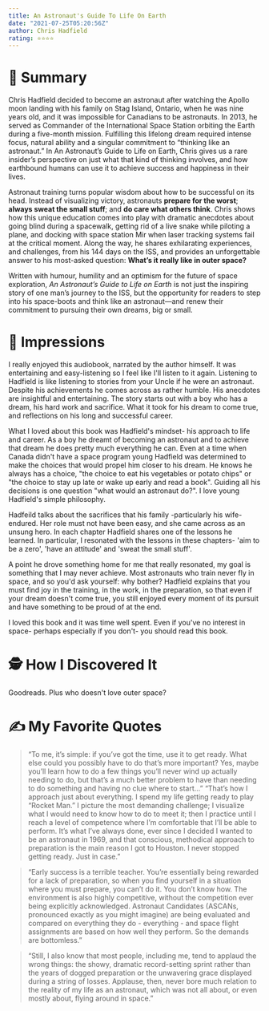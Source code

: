 ```yaml
---
title: An Astronaut's Guide To Life On Earth
date: "2021-07-25T05:20:56Z"
author: Chris Hadfield
rating: ⭐⭐⭐⭐
---
```


<style>

</style>



# 🚀 Summary
Chris Hadfield decided to become an astronaut after watching the Apollo moon landing with his family on Stag Island, Ontario, when he was nine years old, and it was impossible for Canadians to be astronauts. In 2013, he served as Commander of the International Space Station orbiting the Earth during a five-month mission. Fulfilling this lifelong dream required intense focus, natural ability and a singular commitment to “thinking like an astronaut.” In An Astronaut’s Guide to Life on Earth, Chris gives us a rare insider’s perspective on just what that kind of thinking involves, and how earthbound humans can use it to achieve success and happiness in their lives.

Astronaut training turns popular wisdom about how to be successful on its head. Instead of visualizing victory, astronauts **prepare for the worst**; **always sweat the small stuff**; and **do care what others think**. Chris shows how this unique education comes into play with dramatic anecdotes about going blind during a spacewalk, getting rid of a live snake while piloting a plane, and docking with space station Mir when laser tracking systems fail at the critical moment. Along the way, he shares exhilarating experiences, and challenges, from his 144 days on the ISS, and provides an unforgettable answer to his most-asked question: **What’s it really like in outer space?** 

Written with humour, humility and an optimism for the future of space exploration, *An Astronaut’s Guide to Life on Earth* is not just the inspiring story of one man’s journey to the ISS, but the opportunity for readers to step into his space-boots and think like an astronaut—and renew their commitment to pursuing their own dreams, big or small. 
 
# 🎨 Impressions

I really enjoyed this audiobook, narrated by the author himself. It was entertaining and easy-listening so I feel like I'll listen to it again. Listening to Hadfield is like listening to stories from your Uncle if he were an astronaut. Despite his achievements he comes across as rather humble. His anecdotes are insightful and entertaining. The story starts out with a boy who has a dream, his hard work and sacrifice. What it took for his dream to come true, and reflections on his long and successful career.  

What I loved about this book was Hadfield's mindset- his approach to life and career. As a boy he dreamt of becoming an astronaut and to achieve that dream he does pretty much everything he can. Even at a time when Canada didn't have a space program young Hadfield was determined to make the choices that would propel him closer to his dream. He knows he always has a choice, "the choice to eat his vegetables or potato chips" or "the choice to stay up late or wake up early and read a book". Guiding all his decisions is one question "what would an astronaut do?". I love young Hadfield's simple philosophy.

Hadfeild talks about the sacrifices that his family -particularly his wife- endured. Her role must not have been easy, and she came across as an unsung hero. In each chapter Hadfield shares one of the lessons he learned. In particular, I resonated with the lessons in these chapters- 'aim to be a zero', 'have an attitude' and 'sweat the small stuff'. 

A point he drove something home for me that really resonated, my goal is something that I may never achieve. Most astronauts who train never fly in space, and so you'd ask yourself: why bother? Hadfield explains that you must find joy in the training, in the work, in the preparation, so that even if your dream doesn't come true, you still enjoyed every moment of its pursuit and have something to be proud of at the end.

I loved this book and it was time well spent. Even if you've no interest in space- perhaps especially if you don't- you should read this book.
 
# 🕵 How I Discovered It

Goodreads. Plus who doesn't love outer space?
 
# ✍️ My Favorite Quotes

> “To me, it’s simple: if you’ve got the time, use it to get ready. What else could you possibly have to do that’s more important? Yes, maybe you’ll learn how to do a few things you’ll never wind up actually needing to do, but that’s a much better problem to have than needing to do something and having no clue where to start...”
“That’s how I approach just about everything. I spend my life getting ready to play “Rocket Man.” I picture the most demanding challenge; I visualize what I would need to know how to do to meet it; then I practice until I reach a level of competence where I’m comfortable that I’ll be able to perform. It’s what I’ve always done, ever since I decided I wanted to be an astronaut in 1969, and that conscious, methodical approach to preparation is the main reason I got to Houston. I never stopped getting ready. Just in case.”
 
> “Early success is a terrible teacher. You’re essentially being rewarded for a lack of preparation, so when you find yourself in a situation where you must prepare, you can’t do it. You don’t know how.
The environment is also highly competitive, without the competition ever being explicitly acknowledged. Astronaut Candidates (ASCANs, pronounced exactly as you might imagine) are being evaluated and compared on everything they do - everything - and space flight assignments are based on how well they perform. So the demands are bottomless.”
 
> “Still, I also know that most people, including me, tend to applaud the wrong things: the showy, dramatic record-setting sprint rather than the years of dogged preparation or the unwavering grace displayed during a string of losses. Applause, then, never bore much relation to the reality of my life as an astronaut, which was not all about, or even mostly about, flying around in space.”


